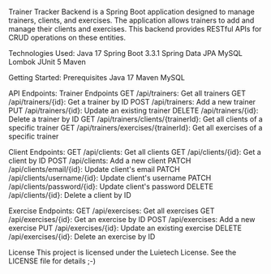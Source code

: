 Trainer Tracker Backend is a Spring Boot application designed to manage trainers, 
clients, and exercises. The application allows trainers to add and manage their clients and exercises. 
This backend provides RESTful APIs for CRUD operations on these entities.

Technologies Used:
Java 17
Spring Boot 3.3.1
Spring Data JPA
MySQL
Lombok
JUnit 5
Maven

Getting Started:
Prerequisites
Java 17
Maven
MySQL

API Endpoints:
Trainer Endpoints
GET /api/trainers: Get all trainers
GET /api/trainers/{id}: Get a trainer by ID
POST /api/trainers: Add a new trainer
PUT /api/trainers/{id}: Update an existing trainer
DELETE /api/trainers/{id}: Delete a trainer by ID
GET /api/trainers/clients/{trainerId}: Get all clients of a specific trainer
GET /api/trainers/exercises/{trainerId}: Get all exercises of a specific trainer

Client Endpoints:
GET /api/clients: Get all clients
GET /api/clients/{id}: Get a client by ID
POST /api/clients: Add a new client
PATCH /api/clients/email/{id}: Update client's email
PATCH /api/clients/username/{id}: Update client's username
PATCH /api/clients/password/{id}: Update client's password
DELETE /api/clients/{id}: Delete a client by ID

Exercise Endpoints:
GET /api/exercises: Get all exercises
GET /api/exercises/{id}: Get an exercise by ID
POST /api/exercises: Add a new exercise
PUT /api/exercises/{id}: Update an existing exercise
DELETE /api/exercises/{id}: Delete an exercise by ID

License
This project is licensed under the Luietech License. See the LICENSE file for details ;-)
